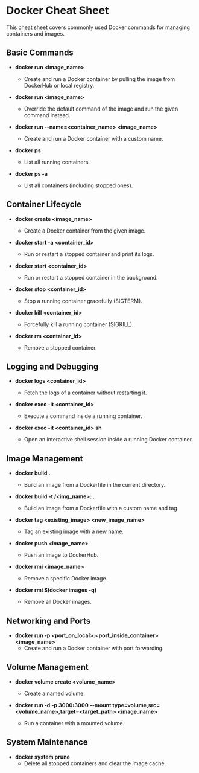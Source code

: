 # Docker Cheat Sheet

This cheat sheet covers commonly used Docker commands for managing containers and images.

## Basic Commands

- **docker run <image_name>**
  - Create and run a Docker container by pulling the image from DockerHub or local registry.

- **docker run <image_name> <command>**
  - Override the default command of the image and run the given command instead.

- **docker run --name=<container_name> <image_name>**
  - Create and run a Docker container with a custom name.

- **docker ps**
  - List all running containers.

- **docker ps -a**
  - List all containers (including stopped ones).

## Container Lifecycle

- **docker create <image_name>**
  - Create a Docker container from the given image.

- **docker start -a <container_id>**
  - Run or restart a stopped container and print its logs.

- **docker start <container_id>**
  - Run or restart a stopped container in the background.

- **docker stop <container_id>**
  - Stop a running container gracefully (SIGTERM).

- **docker kill <container_id>**
  - Forcefully kill a running container (SIGKILL).

- **docker rm <container_id>**
  - Remove a stopped container.

## Logging and Debugging

- **docker logs <container_id>**
  - Fetch the logs of a container without restarting it.

- **docker exec -it <container_id> <command>**
  - Execute a command inside a running container.

- **docker exec -it <container_id> sh**
  - Open an interactive shell session inside a running Docker container.

## Image Management

- **docker build .**
  - Build an image from a Dockerfile in the current directory.

- **docker build -t <dockerid>/<img_name>:<tag> .**
  - Build an image from a Dockerfile with a custom name and tag.

- **docker tag <existing_image> <new_image_name>**
  - Tag an existing image with a new name.

- **docker push <image_name>**
  - Push an image to DockerHub.

- **docker rmi <image_name>**
  - Remove a specific Docker image.

- **docker rmi $(docker images -q)**
  - Remove all Docker images.

## Networking and Ports

- **docker run -p <port_on_local>:<port_inside_container> <image_name>**
  - Create and run a Docker container with port forwarding.

## Volume Management

- **docker volume create <volume_name>**
  - Create a named volume.

- **docker run -d -p 3000:3000 --mount type=volume,src=<volume_name>,target=<target_path> <image_name>**
  - Run a container with a mounted volume.

## System Maintenance

- **docker system prune**
  - Delete all stopped containers and clear the image cache.